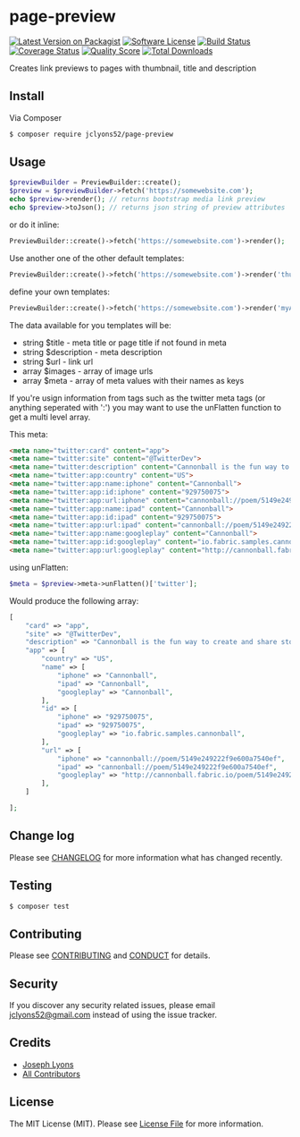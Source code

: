 # page-preview

[![Latest Version on Packagist][ico-version]][link-packagist]
[![Software License][ico-license]](LICENSE.md)
[![Build Status][ico-travis]][link-travis]
[![Coverage Status][ico-scrutinizer]][link-scrutinizer]
[![Quality Score][ico-code-quality]][link-code-quality]
[![Total Downloads][ico-downloads]][link-downloads]

Creates link previews to pages with thumbnail, title and description

## Install

Via Composer

``` bash
$ composer require jclyons52/page-preview
```

## Usage

``` php
$previewBuilder = PreviewBuilder::create();
$preview = $previewBuilder->fetch('https://somewebsite.com');
echo $preview->render(); // returns bootstrap media link preview
echo $preview->toJson(); // returns json string of preview attributes
```

or do it inline:

```php
PreviewBuilder::create()->fetch('https://somewebsite.com')->render();
```

Use another one of the other default templates:

```php
PreviewBuilder::create()->fetch('https://somewebsite.com')->render('thumbnail');
```
define your own templates:

```php
PreviewBuilder::create()->fetch('https://somewebsite.com')->render('myAwesomeTemplate', '/path/to/template/directory');
```


The data available for you templates will be:

- string $title       - meta title or page title if not found in meta
- string $description - meta description
- string $url         - link url
- array  $images      - array of image urls
- array  $meta        - array of meta values with their names as keys

If you're usign information from tags such as the twitter meta tags (or anything seperated with ':') you may want to use the unFlatten function to get a multi level array.

This meta:
```html
<meta name="twitter:card" content="app">
<meta name="twitter:site" content="@TwitterDev">
<meta name="twitter:description" content="Cannonball is the fun way to create and share stories and poems on your phone. Start with a beautiful image from the gallery, then choose words to complete the story and share it with friends.">
<meta name="twitter:app:country" content="US">
<meta name="twitter:app:name:iphone" content="Cannonball">
<meta name="twitter:app:id:iphone" content="929750075">
<meta name="twitter:app:url:iphone" content="cannonball://poem/5149e249222f9e600a7540ef">
<meta name="twitter:app:name:ipad" content="Cannonball">
<meta name="twitter:app:id:ipad" content="929750075">
<meta name="twitter:app:url:ipad" content="cannonball://poem/5149e249222f9e600a7540ef">
<meta name="twitter:app:name:googleplay" content="Cannonball">
<meta name="twitter:app:id:googleplay" content="io.fabric.samples.cannonball">
<meta name="twitter:app:url:googleplay" content="http://cannonball.fabric.io/poem/5149e249222f9e600a7540ef">
```

using unFlatten:
```php
$meta = $preview->meta->unFlatten()['twitter'];
```

Would produce the following array:

```php
[
    "card" => "app",
    "site" => "@TwitterDev",
    "description" => "Cannonball is the fun way to create and share stories and poems on your phone. Start with a beautiful image from the gallery, then choose words to complete the story and share it with friends.",
    "app" => [
        "country" => "US",
        "name" => [
            "iphone" => "Cannonball",
            "ipad" => "Cannonball",
            "googleplay" => "Cannonball",
        ],
        "id" => [
            "iphone" => "929750075",
            "ipad" => "929750075",
            "googleplay" => "io.fabric.samples.cannonball",
        ],
        "url" => [
            "iphone" => "cannonball://poem/5149e249222f9e600a7540ef",
            "ipad" => "cannonball://poem/5149e249222f9e600a7540ef",
            "googleplay" => "http://cannonball.fabric.io/poem/5149e249222f9e600a7540ef",
        ],
    ]

];
```

## Change log

Please see [CHANGELOG](CHANGELOG.md) for more information what has changed recently.

## Testing

``` bash
$ composer test
```

## Contributing

Please see [CONTRIBUTING](CONTRIBUTING.md) and [CONDUCT](CONDUCT.md) for details.

## Security

If you discover any security related issues, please email jclyons52@gmail.com instead of using the issue tracker.

## Credits

- [Joseph Lyons][link-author]
- [All Contributors][link-contributors]

## License

The MIT License (MIT). Please see [License File](LICENSE.md) for more information.

[ico-version]: https://img.shields.io/packagist/v/jclyons52/page-preview.svg?style=flat-square
[ico-license]: https://img.shields.io/badge/license-MIT-brightgreen.svg?style=flat-square
[ico-travis]: https://img.shields.io/travis/jclyons52/page-preview/master.svg?style=flat-square
[ico-scrutinizer]: https://img.shields.io/scrutinizer/coverage/g/jclyons52/page-preview.svg?style=flat-square
[ico-code-quality]: https://img.shields.io/scrutinizer/g/jclyons52/page-preview.svg?style=flat-square
[ico-downloads]: https://img.shields.io/packagist/dt/jclyons52/page-preview.svg?style=flat-square

[link-packagist]: https://packagist.org/packages/jclyons52/page-preview
[link-travis]: https://travis-ci.org/jclyons52/page-preview
[link-scrutinizer]: https://scrutinizer-ci.com/g/jclyons52/page-preview/code-structure
[link-code-quality]: https://scrutinizer-ci.com/g/jclyons52/page-preview
[link-downloads]: https://packagist.org/packages/jclyons52/page-preview
[link-author]: https://github.com/jclyons52
[link-contributors]: ../../contributors
